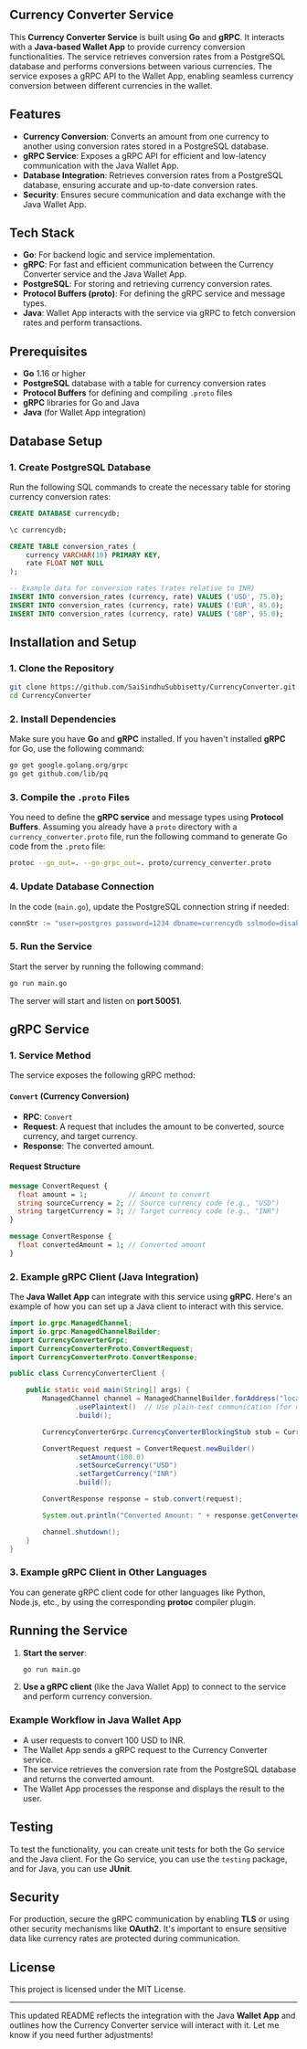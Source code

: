 
## Currency Converter Service

This **Currency Converter Service** is built using **Go** and **gRPC**. It interacts with a **Java-based Wallet App** to provide currency conversion functionalities. The service retrieves conversion rates from a PostgreSQL database and performs conversions between various currencies. The service exposes a gRPC API to the Wallet App, enabling seamless currency conversion between different currencies in the wallet.

## Features

- **Currency Conversion**: Converts an amount from one currency to another using conversion rates stored in a PostgreSQL database.
- **gRPC Service**: Exposes a gRPC API for efficient and low-latency communication with the Java Wallet App.
- **Database Integration**: Retrieves conversion rates from a PostgreSQL database, ensuring accurate and up-to-date conversion rates.
- **Security**: Ensures secure communication and data exchange with the Java Wallet App.

## Tech Stack

- **Go**: For backend logic and service implementation.
- **gRPC**: For fast and efficient communication between the Currency Converter service and the Java Wallet App.
- **PostgreSQL**: For storing and retrieving currency conversion rates.
- **Protocol Buffers (proto)**: For defining the gRPC service and message types.
- **Java**: Wallet App interacts with the service via gRPC to fetch conversion rates and perform transactions.

## Prerequisites

- **Go** 1.16 or higher
- **PostgreSQL** database with a table for currency conversion rates
- **Protocol Buffers** for defining and compiling `.proto` files
- **gRPC** libraries for Go and Java
- **Java** (for Wallet App integration)

## Database Setup

### 1. Create PostgreSQL Database

Run the following SQL commands to create the necessary table for storing currency conversion rates:

```sql
CREATE DATABASE currencydb;

\c currencydb;

CREATE TABLE conversion_rates (
    currency VARCHAR(10) PRIMARY KEY,
    rate FLOAT NOT NULL
);

-- Example data for conversion rates (rates relative to INR)
INSERT INTO conversion_rates (currency, rate) VALUES ('USD', 75.0);
INSERT INTO conversion_rates (currency, rate) VALUES ('EUR', 85.0);
INSERT INTO conversion_rates (currency, rate) VALUES ('GBP', 95.0);
```

## Installation and Setup

### 1. Clone the Repository

```bash
git clone https://github.com/SaiSindhuSubbisetty/CurrencyConverter.git
cd CurrencyConverter
```

### 2. Install Dependencies

Make sure you have **Go** and **gRPC** installed. If you haven't installed **gRPC** for Go, use the following command:

```bash
go get google.golang.org/grpc
go get github.com/lib/pq
```

### 3. Compile the `.proto` Files

You need to define the **gRPC service** and message types using **Protocol Buffers**. Assuming you already have a `proto` directory with a `currency_converter.proto` file, run the following command to generate Go code from the `.proto` file:

```bash
protoc --go_out=. --go-grpc_out=. proto/currency_converter.proto
```

### 4. Update Database Connection

In the code (`main.go`), update the PostgreSQL connection string if needed:

```go
connStr := "user=postgres password=1234 dbname=currencydb sslmode=disable"
```

### 5. Run the Service

Start the server by running the following command:

```bash
go run main.go
```

The server will start and listen on **port 50051**.

## gRPC Service

### 1. Service Method

The service exposes the following gRPC method:

#### `Convert` (Currency Conversion)

- **RPC**: `Convert`
- **Request**: A request that includes the amount to be converted, source currency, and target currency.
- **Response**: The converted amount.

#### Request Structure

```proto
message ConvertRequest {
  float amount = 1;          // Amount to convert
  string sourceCurrency = 2; // Source currency code (e.g., "USD")
  string targetCurrency = 3; // Target currency code (e.g., "INR")
}

message ConvertResponse {
  float convertedAmount = 1; // Converted amount
}
```

### 2. Example gRPC Client (Java Integration)

The **Java Wallet App** can integrate with this service using **gRPC**. Here's an example of how you can set up a Java client to interact with this service.

```java
import io.grpc.ManagedChannel;
import io.grpc.ManagedChannelBuilder;
import CurrencyConverterGrpc;
import CurrencyConverterProto.ConvertRequest;
import CurrencyConverterProto.ConvertResponse;

public class CurrencyConverterClient {

    public static void main(String[] args) {
        ManagedChannel channel = ManagedChannelBuilder.forAddress("localhost", 50051)
                .usePlaintext()  // Use plain-text communication (for development, not for production)
                .build();

        CurrencyConverterGrpc.CurrencyConverterBlockingStub stub = CurrencyConverterGrpc.newBlockingStub(channel);

        ConvertRequest request = ConvertRequest.newBuilder()
                .setAmount(100.0)
                .setSourceCurrency("USD")
                .setTargetCurrency("INR")
                .build();

        ConvertResponse response = stub.convert(request);

        System.out.println("Converted Amount: " + response.getConvertedAmount());

        channel.shutdown();
    }
}
```

### 3. Example gRPC Client in Other Languages

You can generate gRPC client code for other languages like Python, Node.js, etc., by using the corresponding **protoc** compiler plugin.

## Running the Service

1. **Start the server**:

   ```bash
   go run main.go
   ```

2. **Use a gRPC client** (like the Java Wallet App) to connect to the service and perform currency conversion.

### Example Workflow in Java Wallet App

- A user requests to convert 100 USD to INR.
- The Wallet App sends a gRPC request to the Currency Converter service.
- The service retrieves the conversion rate from the PostgreSQL database and returns the converted amount.
- The Wallet App processes the response and displays the result to the user.

## Testing

To test the functionality, you can create unit tests for both the Go service and the Java client. For the Go service, you can use the `testing` package, and for Java, you can use **JUnit**.

## Security

For production, secure the gRPC communication by enabling **TLS** or using other security mechanisms like **OAuth2**. It's important to ensure sensitive data like currency rates are protected during communication.

## License

This project is licensed under the MIT License.

---

This updated README reflects the integration with the Java **Wallet App** and outlines how the Currency Converter service will interact with it. Let me know if you need further adjustments!
